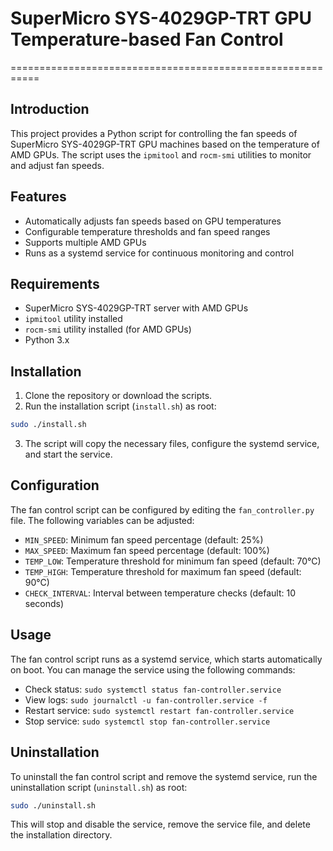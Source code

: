 # SuperMicro SYS-4029GP-TRT GPU Temperature-based Fan Control
===========================================================

## Introduction

This project provides a Python script for controlling the fan speeds of SuperMicro SYS-4029GP-TRT GPU machines based on the temperature of AMD GPUs. The script uses the `ipmitool` and `rocm-smi` utilities to monitor and adjust fan speeds.

## Features

* Automatically adjusts fan speeds based on GPU temperatures
* Configurable temperature thresholds and fan speed ranges
* Supports multiple AMD GPUs
* Runs as a systemd service for continuous monitoring and control

## Requirements

* SuperMicro SYS-4029GP-TRT server with AMD GPUs
* `ipmitool` utility installed
* `rocm-smi` utility installed (for AMD GPUs)
* Python 3.x

## Installation

1. Clone the repository or download the scripts.
2. Run the installation script (`install.sh`) as root:
```bash
sudo ./install.sh
```
3. The script will copy the necessary files, configure the systemd service, and start the service.

## Configuration

The fan control script can be configured by editing the `fan_controller.py` file. The following variables can be adjusted:

* `MIN_SPEED`: Minimum fan speed percentage (default: 25%)
* `MAX_SPEED`: Maximum fan speed percentage (default: 100%)
* `TEMP_LOW`: Temperature threshold for minimum fan speed (default: 70°C)
* `TEMP_HIGH`: Temperature threshold for maximum fan speed (default: 90°C)
* `CHECK_INTERVAL`: Interval between temperature checks (default: 10 seconds)

## Usage

The fan control script runs as a systemd service, which starts automatically on boot. You can manage the service using the following commands:

* Check status: `sudo systemctl status fan-controller.service`
* View logs: `sudo journalctl -u fan-controller.service -f`
* Restart service: `sudo systemctl restart fan-controller.service`
* Stop service: `sudo systemctl stop fan-controller.service`

## Uninstallation

To uninstall the fan control script and remove the systemd service, run the uninstallation script (`uninstall.sh`) as root:
```bash
sudo ./uninstall.sh
```
This will stop and disable the service, remove the service file, and delete the installation directory.